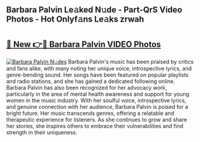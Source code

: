 ## Barbara Palvin Le𝚊ked N𝚞de - Part-QrS Video Photos - Hot Onlyf𝚊ns Le𝚊ks zrwah

# <h2><a href="http://ab3103.deff.icu/?id=Barbara+Palvin">🔗 New 👉🔴 Barbara Palvin VIDEO Photos</a></h2>

[![Barbara Palvin N𝚞des](https://i.imgur.com/rIISA9y.gif)](http://ab3103.deff.icu/?id=Barbara+Palvin)
Barbara Palvin's music has been praised by critics and fans alike, with many noting her unique voice, introspective lyrics, and genre-bending sound. Her songs have been featured on popular playlists and radio stations, and she has gained a dedicated following online. Barbara Palvin has also been recognized for her advocacy work, particularly in the area of mental health awareness and support for young women in the music industry. With her soulful voice, introspective lyrics, and genuine connection with her audience, Barbara Palvin is poised for a bright future. Her music transcends genres, offering a relatable and therapeutic experience for listeners. As she continues to grow and share her stories, she inspires others to embrace their vulnerabilities and find strength in their uniqueness.
